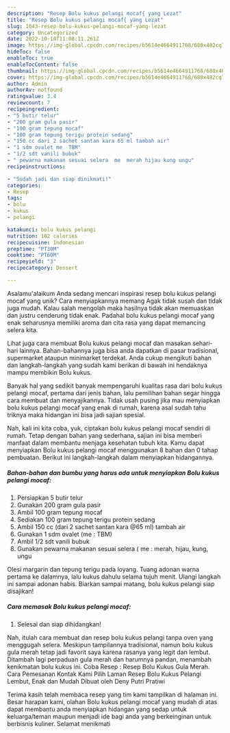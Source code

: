 ```yaml
---
description: "Resep Bolu kukus pelangi mocaf{ yang Lezat"
title: "Resep Bolu kukus pelangi mocaf{ yang Lezat"
slug: 1043-resep-bolu-kukus-pelangi-mocaf-yang-lezat
category: Uncategorized
date: 2022-10-18T11:08:11.261Z
image: https://img-global.cpcdn.com/recipes/b5614e4664911768/680x482cq70/bolu-kukus-pelangi-mocaf-foto-resep-utama.jpg
hideToc: false
enableToc: true
enableTocContent: false
thumbnail: https://img-global.cpcdn.com/recipes/b5614e4664911768/680x482cq70/bolu-kukus-pelangi-mocaf-foto-resep-utama.jpg
cover: https://img-global.cpcdn.com/recipes/b5614e4664911768/680x482cq70/bolu-kukus-pelangi-mocaf-foto-resep-utama.jpg
author: Admin
authorAv: notfound
ratingvalue: 3.4
reviewcount: 7
recipeingredient:
- "5 butir telur"
- "200 gram gula pasir"
- "100 gram tepung mocaf"
- "100 gram tepung terigu protein sedang"
- "150 cc dari 2 sachet santan kara 65 ml tambah air"
- "1 sdm ovalet me  TBM"
- "1/2 sdt vanili bubuk"
- " pewarna makanan sesuai selera  me  merah hijau kung ungu"
recipeinstructions:

- "Sudah jadi dan siap dinikmati!"
categories:
- Resep
tags:
- bolu
- kukus
- pelangi

katakunci: bolu kukus pelangi 
nutrition: 162 calories
recipecuisine: Indonesian
preptime: "PT30M"
cooktime: "PT60M"
recipeyield: "3"
recipecategory: Dessert

---
```



Asalamu'alaikum Anda sedang mencari inspirasi resep bolu kukus pelangi mocaf yang unik? Cara menyiapkannya memang Agak tidak susah dan tidak juga mudah. Kalau salah mengolah maka hasilnya tidak akan memuaskan dan justru cenderung tidak enak. Padahal bolu kukus pelangi mocaf yang enak seharusnya memiliki aroma dan cita rasa yang dapat memancing selera kita.


Lihat juga cara membuat Bolu kukus pelangi mocaf dan masakan sehari-hari lainnya. Bahan-bahannya juga bisa anda dapatkan di pasar tradisional, supermarket ataupun minimarket terdekat. Anda cukup mengikuti bahan dan langkah-langkah yang sudah kami berikan di bawah ini hendaknya mampu membikin Bolu kukus.

Banyak hal yang sedikit banyak mempengaruhi kualitas rasa dari bolu kukus pelangi mocaf, pertama dari jenis bahan, lalu pemilihan bahan segar hingga cara membuat dan menyajikannya. Tidak usah pusing jika mau menyiapkan bolu kukus pelangi mocaf yang enak di rumah, karena asal sudah tahu triknya maka hidangan ini bisa jadi sajian spesial.


Nah, kali ini kita coba, yuk, ciptakan bolu kukus pelangi mocaf sendiri di rumah. Tetap dengan bahan yang sederhana, sajian ini bisa memberi manfaat dalam membantu menjaga kesehatan tubuh kita. Kamu dapat menyiapkan Bolu kukus pelangi mocaf menggunakan 8 bahan dan 0 tahap pembuatan. Berikut ini langkah-langkah dalam menyiapkan hidangannya.

<!--inarticleads1-->

##### Bahan-bahan dan bumbu yang harus ada untuk menyiapkan Bolu kukus pelangi mocaf:

1. Persiapkan 5 butir telur
1. Gunakan 200 gram gula pasir
1. Ambil 100 gram tepung mocaf
1. Sediakan 100 gram tepung terigu protein sedang
1. Ambil 150 cc (dari 2 sachet santan kara @65 ml) tambah air
1. Gunakan 1 sdm ovalet (me : TBM)
1. Ambil 1/2 sdt vanili bubuk
1. Gunakan  pewarna makanan sesuai selera ( me : merah, hijau, kung, ungu


Olesi margarin dan tepung terigu pada loyang. Tuang adonan warna pertama ke dalamnya, lalu kukus dahulu selama tujuh menit. Ulangi langkah ini sampai adonan habis. Biarkan sampai matang, bolu kukus pelangi siap disajikan! 

<!--inarticleads2-->

##### Cara memasak Bolu kukus pelangi mocaf:


1. Selesai dan siap dihidangkan!

Nah, itulah cara membuat dan resep bolu kukus pelangi tanpa oven yang menggugah selera. Meskipun tampilannya tradisional, namun bolu kukus gula merah tetap jadi favorit saya karena rasanya yang legit dan lembut. Ditambah lagi perpaduan gula merah dan harumnya pandan, menambah kenikmatan bolu kukus ini. Coba Resep : Resep Bolu Kukus Gula Merah. Cara Pemesanan Kontak Kami Pilih Laman Resep Bolu Kukus Pelangi Lembut, Enak dan Mudah Dibuat oleh Deny Putri Pratiwi 

Terima kasih telah membaca resep yang tim kami tampilkan di halaman ini. Besar harapan kami, olahan Bolu kukus pelangi mocaf yang mudah di atas dapat membantu anda menyiapkan hidangan yang sedap untuk keluarga/teman maupun menjadi ide bagi anda yang berkeinginan untuk berbisnis kuliner. Selamat menikmati
